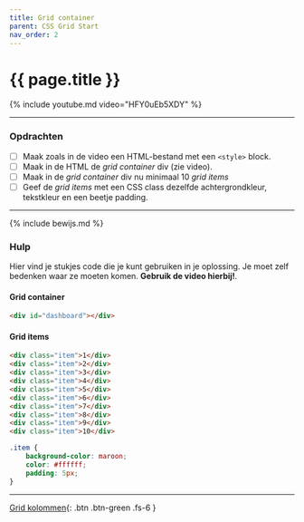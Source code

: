 ```yaml
---
title: Grid container
parent: CSS Grid Start
nav_order: 2
---
```


# {{ page.title }}

{% include youtube.md video="HFY0uEb5XDY" %}

---

### Opdrachten

- [ ] Maak zoals in de video een HTML-bestand met een `<style>` block.
- [ ] Maak in de HTML de *grid container* div (zie video).
- [ ] Maak in de *grid container* div nu minimaal 10 *grid items*
- [ ] Geef de *grid items* met een CSS class dezelfde achtergrondkleur, tekstkleur en een beetje padding.

---

{% include bewijs.md %}

### Hulp

Hier vind je stukjes code die je kunt gebruiken in je oplossing.
Je moet zelf bedenken waar ze moeten komen. **Gebruik de video hierbij!**.

#### Grid container

```html
<div id="dashboard"></div>
```

#### Grid items

```html
<div class="item">1</div>
<div class="item">2</div>
<div class="item">3</div>
<div class="item">4</div>
<div class="item">5</div>
<div class="item">6</div>
<div class="item">7</div>
<div class="item">8</div>
<div class="item">9</div>
<div class="item">10</div>
```

```css
.item {
    background-color: maroon;
    color: #ffffff;
    padding: 5px;
}
```

---

[Grid kolommen](3-grid-columns){: .btn .btn-green .fs-6 }


